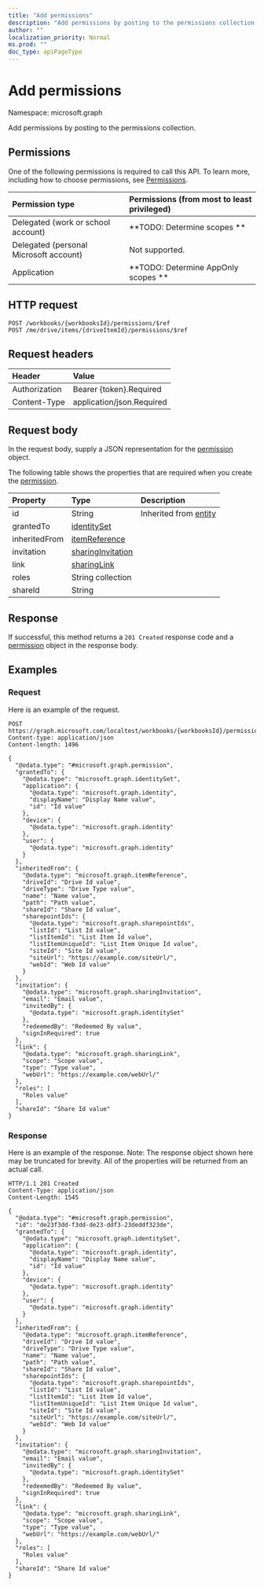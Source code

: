 ```yaml
---
title: "Add permissions"
description: "Add permissions by posting to the permissions collection."
author: ""
localization_priority: Normal
ms.prod: ""
doc_type: apiPageType
---
```


# Add permissions

Namespace: microsoft.graph

Add permissions by posting to the permissions collection.

## Permissions
One of the following permissions is required to call this API. To learn more, including how to choose permissions, see [Permissions](/concepts/permissions-reference.md).

|Permission type|Permissions (from most to least privileged)|
|:---|:---|
|Delegated (work or school account)|**TODO: Determine scopes **|
|Delegated (personal Microsoft account)|Not supported.|
|Application|**TODO: Determine AppOnly scopes **|

## HTTP request
<!-- {
  "blockType": "ignored"
}
-->
``` http
POST /workbooks/{workbooksId}/permissions/$ref
POST /me/drive/items/{driveItemId}/permissions/$ref
```

## Request headers
|Header|Value|
|:---|:---|
|Authorization|Bearer {token}.Required|
|Content-Type|application/json.Required|

## Request body
In the request body, supply a JSON representation for the [permission](../resources/permission.md) object.

The following table shows the properties that are required when you create the [permission](../resources/permission.md).

|Property|Type|Description|
|:---|:---|:---|
|id|String| Inherited from [entity](../resources/entity.md)|
|grantedTo|[identitySet](../resources/identityset.md)||
|inheritedFrom|[itemReference](../resources/itemreference.md)||
|invitation|[sharingInvitation](../resources/sharinginvitation.md)||
|link|[sharingLink](../resources/sharinglink.md)||
|roles|String collection||
|shareId|String||



## Response
If successful, this method returns a `201 Created` response code and a [permission](../resources/permission.md) object in the response body.

## Examples

### Request
Here is an example of the request.
<!-- {
  "blockType": "request",
  "name": "create_permission_from_"
}
-->
``` http
POST https://graph.microsoft.com/localtest/workbooks/{workbooksId}/permissions
Content-type: application/json
Content-length: 1496

{
  "@odata.type": "#microsoft.graph.permission",
  "grantedTo": {
    "@odata.type": "microsoft.graph.identitySet",
    "application": {
      "@odata.type": "microsoft.graph.identity",
      "displayName": "Display Name value",
      "id": "Id value"
    },
    "device": {
      "@odata.type": "microsoft.graph.identity"
    },
    "user": {
      "@odata.type": "microsoft.graph.identity"
    }
  },
  "inheritedFrom": {
    "@odata.type": "microsoft.graph.itemReference",
    "driveId": "Drive Id value",
    "driveType": "Drive Type value",
    "name": "Name value",
    "path": "Path value",
    "shareId": "Share Id value",
    "sharepointIds": {
      "@odata.type": "microsoft.graph.sharepointIds",
      "listId": "List Id value",
      "listItemId": "List Item Id value",
      "listItemUniqueId": "List Item Unique Id value",
      "siteId": "Site Id value",
      "siteUrl": "https://example.com/siteUrl/",
      "webId": "Web Id value"
    }
  },
  "invitation": {
    "@odata.type": "microsoft.graph.sharingInvitation",
    "email": "Email value",
    "invitedBy": {
      "@odata.type": "microsoft.graph.identitySet"
    },
    "redeemedBy": "Redeemed By value",
    "signInRequired": true
  },
  "link": {
    "@odata.type": "microsoft.graph.sharingLink",
    "scope": "Scope value",
    "type": "Type value",
    "webUrl": "https://example.com/webUrl/"
  },
  "roles": [
    "Roles value"
  ],
  "shareId": "Share Id value"
}
```

### Response
Here is an example of the response. Note: The response object shown here may be truncated for brevity. All of the properties will be returned from an actual call.
<!-- {
  "blockType": "response",
  "truncated": true,
  "@odata.type": "microsoft.graph.permission"
}
-->
``` http
HTTP/1.1 201 Created
Content-Type: application/json
Content-Length: 1545

{
  "@odata.type": "#microsoft.graph.permission",
  "id": "de23f3dd-f3dd-de23-ddf3-23deddf323de",
  "grantedTo": {
    "@odata.type": "microsoft.graph.identitySet",
    "application": {
      "@odata.type": "microsoft.graph.identity",
      "displayName": "Display Name value",
      "id": "Id value"
    },
    "device": {
      "@odata.type": "microsoft.graph.identity"
    },
    "user": {
      "@odata.type": "microsoft.graph.identity"
    }
  },
  "inheritedFrom": {
    "@odata.type": "microsoft.graph.itemReference",
    "driveId": "Drive Id value",
    "driveType": "Drive Type value",
    "name": "Name value",
    "path": "Path value",
    "shareId": "Share Id value",
    "sharepointIds": {
      "@odata.type": "microsoft.graph.sharepointIds",
      "listId": "List Id value",
      "listItemId": "List Item Id value",
      "listItemUniqueId": "List Item Unique Id value",
      "siteId": "Site Id value",
      "siteUrl": "https://example.com/siteUrl/",
      "webId": "Web Id value"
    }
  },
  "invitation": {
    "@odata.type": "microsoft.graph.sharingInvitation",
    "email": "Email value",
    "invitedBy": {
      "@odata.type": "microsoft.graph.identitySet"
    },
    "redeemedBy": "Redeemed By value",
    "signInRequired": true
  },
  "link": {
    "@odata.type": "microsoft.graph.sharingLink",
    "scope": "Scope value",
    "type": "Type value",
    "webUrl": "https://example.com/webUrl/"
  },
  "roles": [
    "Roles value"
  ],
  "shareId": "Share Id value"
}
```

